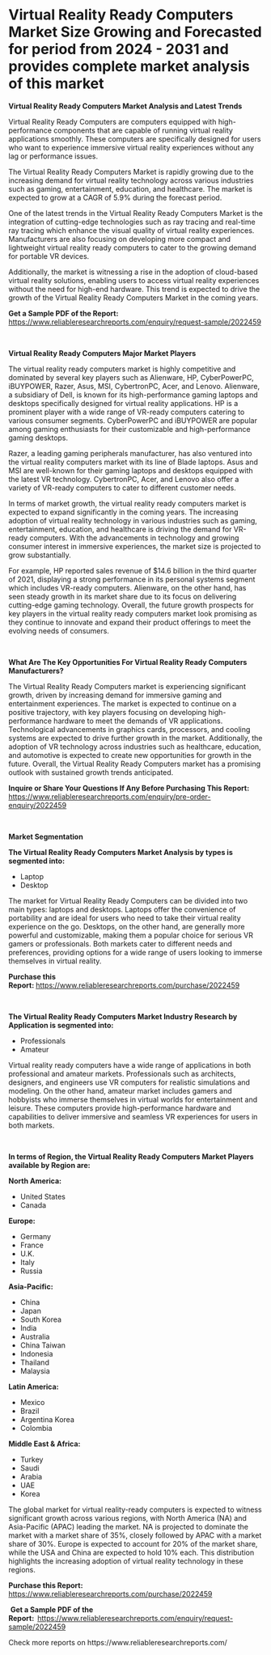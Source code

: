 <p><h1>Virtual Reality Ready Computers Market Size Growing and Forecasted for period from 2024 - 2031 and provides complete market analysis of this market</h1></p><p><strong>Virtual Reality Ready Computers Market Analysis and Latest Trends</strong></p>
<p><p>Virtual Reality Ready Computers are computers equipped with high-performance components that are capable of running virtual reality applications smoothly. These computers are specifically designed for users who want to experience immersive virtual reality experiences without any lag or performance issues.</p><p>The Virtual Reality Ready Computers Market is rapidly growing due to the increasing demand for virtual reality technology across various industries such as gaming, entertainment, education, and healthcare. The market is expected to grow at a CAGR of 5.9% during the forecast period.</p><p>One of the latest trends in the Virtual Reality Ready Computers Market is the integration of cutting-edge technologies such as ray tracing and real-time ray tracing which enhance the visual quality of virtual reality experiences. Manufacturers are also focusing on developing more compact and lightweight virtual reality ready computers to cater to the growing demand for portable VR devices.</p><p>Additionally, the market is witnessing a rise in the adoption of cloud-based virtual reality solutions, enabling users to access virtual reality experiences without the need for high-end hardware. This trend is expected to drive the growth of the Virtual Reality Ready Computers Market in the coming years.</p></p>
<p><strong>Get a Sample PDF of the Report:&nbsp;</strong> <a href="https://www.reliableresearchreports.com/enquiry/request-sample/2022459">https://www.reliableresearchreports.com/enquiry/request-sample/2022459</a></p>
<p>&nbsp;</p>
<p><strong>Virtual Reality Ready Computers Major Market Players</strong></p>
<p><p>The virtual reality ready computers market is highly competitive and dominated by several key players such as Alienware, HP, CyberPowerPC, iBUYPOWER, Razer, Asus, MSI, CybertronPC, Acer, and Lenovo. Alienware, a subsidiary of Dell, is known for its high-performance gaming laptops and desktops specifically designed for virtual reality applications. HP is a prominent player with a wide range of VR-ready computers catering to various consumer segments. CyberPowerPC and iBUYPOWER are popular among gaming enthusiasts for their customizable and high-performance gaming desktops.</p><p>Razer, a leading gaming peripherals manufacturer, has also ventured into the virtual reality computers market with its line of Blade laptops. Asus and MSI are well-known for their gaming laptops and desktops equipped with the latest VR technology. CybertronPC, Acer, and Lenovo also offer a variety of VR-ready computers to cater to different customer needs.</p><p>In terms of market growth, the virtual reality ready computers market is expected to expand significantly in the coming years. The increasing adoption of virtual reality technology in various industries such as gaming, entertainment, education, and healthcare is driving the demand for VR-ready computers. With the advancements in technology and growing consumer interest in immersive experiences, the market size is projected to grow substantially.</p><p>For example, HP reported sales revenue of $14.6 billion in the third quarter of 2021, displaying a strong performance in its personal systems segment which includes VR-ready computers. Alienware, on the other hand, has seen steady growth in its market share due to its focus on delivering cutting-edge gaming technology. Overall, the future growth prospects for key players in the virtual reality ready computers market look promising as they continue to innovate and expand their product offerings to meet the evolving needs of consumers.</p></p>
<p>&nbsp;</p>
<p><strong>What Are The Key Opportunities For Virtual Reality Ready Computers Manufacturers?</strong></p>
<p><p>The Virtual Reality Ready Computers market is experiencing significant growth, driven by increasing demand for immersive gaming and entertainment experiences. The market is expected to continue on a positive trajectory, with key players focusing on developing high-performance hardware to meet the demands of VR applications. Technological advancements in graphics cards, processors, and cooling systems are expected to drive further growth in the market. Additionally, the adoption of VR technology across industries such as healthcare, education, and automotive is expected to create new opportunities for growth in the future. Overall, the Virtual Reality Ready Computers market has a promising outlook with sustained growth trends anticipated.</p></p>
<p><strong>Inquire or Share Your Questions If Any Before Purchasing This Report:</strong> <a href="https://www.reliableresearchreports.com/enquiry/pre-order-enquiry/2022459">https://www.reliableresearchreports.com/enquiry/pre-order-enquiry/2022459</a></p>
<p>&nbsp;</p>
<p><strong>Market Segmentation</strong></p>
<p><strong>The Virtual Reality Ready Computers Market Analysis by types is segmented into:</strong></p>
<p><ul><li>Laptop</li><li>Desktop</li></ul></p>
<p><p>The market for Virtual Reality Ready Computers can be divided into two main types: laptops and desktops. Laptops offer the convenience of portability and are ideal for users who need to take their virtual reality experience on the go. Desktops, on the other hand, are generally more powerful and customizable, making them a popular choice for serious VR gamers or professionals. Both markets cater to different needs and preferences, providing options for a wide range of users looking to immerse themselves in virtual reality.</p></p>
<p><strong>Purchase this Report:&nbsp;</strong><a href="https://www.reliableresearchreports.com/purchase/2022459">https://www.reliableresearchreports.com/purchase/2022459</a></p>
<p>&nbsp;</p>
<p><strong>The Virtual Reality Ready Computers Market Industry Research by Application is segmented into:</strong></p>
<p><ul><li>Professionals</li><li>Amateur</li></ul></p>
<p><p>Virtual reality ready computers have a wide range of applications in both professional and amateur markets. Professionals such as architects, designers, and engineers use VR computers for realistic simulations and modeling. On the other hand, amateur market includes gamers and hobbyists who immerse themselves in virtual worlds for entertainment and leisure. These computers provide high-performance hardware and capabilities to deliver immersive and seamless VR experiences for users in both markets.</p></p>
<p>&nbsp;</p>
<p><strong>In terms of Region, the Virtual Reality Ready Computers Market Players available by Region are:</strong></p>
<p>
    <p> <strong> North America: </strong>
        <ul>
            <li>United States</li>
            <li>Canada</li>
        </ul>
        </p> 
    <p> <strong> Europe: </strong>
        <ul>
            <li>Germany</li>
            <li>France</li>
            <li>U.K.</li>
            <li>Italy</li>
            <li>Russia</li>
        </ul>
        </p> 
    <p> <strong> Asia-Pacific: </strong>
        <ul>
            <li>China</li>
            <li>Japan</li>
            <li>South Korea</li>
            <li>India</li>
            <li>Australia</li>
            <li>China Taiwan</li>
            <li>Indonesia</li>
            <li>Thailand</li>
            <li>Malaysia</li>
        </ul>
        </p> 
    <p> <strong> Latin America: </strong>
        <ul>
            <li>Mexico</li>
            <li>Brazil</li>
            <li>Argentina Korea</li>
            <li>Colombia</li>
        </ul>
        </p> 
    <p> <strong> Middle East & Africa: </strong>
        <ul>
            <li>Turkey</li>
            <li>Saudi</li>
            <li>Arabia</li>
            <li>UAE</li>
            <li>Korea</li>
        </ul>
    </p>
    </p>
<p><p>The global market for virtual reality-ready computers is expected to witness significant growth across various regions, with North America (NA) and Asia-Pacific (APAC) leading the market. NA is projected to dominate the market with a market share of 35%, closely followed by APAC with a market share of 30%. Europe is expected to account for 20% of the market share, while the USA and China are expected to hold 10% each. This distribution highlights the increasing adoption of virtual reality technology in these regions.</p></p>
<p><strong>Purchase this Report: </strong><a href="https://www.reliableresearchreports.com/purchase/2022459">https://www.reliableresearchreports.com/purchase/2022459</a></p>
<p>&nbsp;<strong>Get a Sample PDF of the Report:&nbsp;&nbsp;</strong><a href="https://www.reliableresearchreports.com/enquiry/request-sample/2022459">https://www.reliableresearchreports.com/enquiry/request-sample/2022459</a></p>
<p><strong></strong></p>
<p>Check more reports on https://www.reliableresearchreports.com/</p>